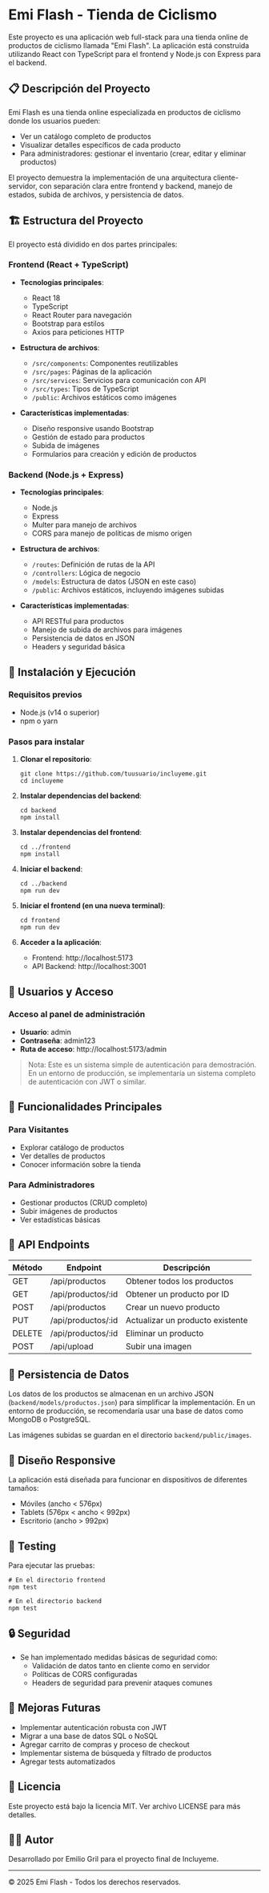 # Emi Flash - Tienda de Ciclismo

Este proyecto es una aplicación web full-stack para una tienda online de productos de ciclismo llamada "Emi Flash". La aplicación está construida utilizando React con TypeScript para el frontend y Node.js con Express para el backend.

## 📋 Descripción del Proyecto

Emi Flash es una tienda online especializada en productos de ciclismo donde los usuarios pueden:

- Ver un catálogo completo de productos
- Visualizar detalles específicos de cada producto
- Para administradores: gestionar el inventario (crear, editar y eliminar productos)

El proyecto demuestra la implementación de una arquitectura cliente-servidor, con separación clara entre frontend y backend, manejo de estados, subida de archivos, y persistencia de datos.

## 🏗️ Estructura del Proyecto

El proyecto está dividido en dos partes principales:

### Frontend (React + TypeScript)

- **Tecnologías principales**:

  - React 18
  - TypeScript
  - React Router para navegación
  - Bootstrap para estilos
  - Axios para peticiones HTTP

- **Estructura de archivos**:

  - `/src/components`: Componentes reutilizables
  - `/src/pages`: Páginas de la aplicación
  - `/src/services`: Servicios para comunicación con API
  - `/src/types`: Tipos de TypeScript
  - `/public`: Archivos estáticos como imágenes

- **Características implementadas**:
  - Diseño responsive usando Bootstrap
  - Gestión de estado para productos
  - Subida de imágenes
  - Formularios para creación y edición de productos

### Backend (Node.js + Express)

- **Tecnologías principales**:

  - Node.js
  - Express
  - Multer para manejo de archivos
  - CORS para manejo de políticas de mismo origen

- **Estructura de archivos**:

  - `/routes`: Definición de rutas de la API
  - `/controllers`: Lógica de negocio
  - `/models`: Estructura de datos (JSON en este caso)
  - `/public`: Archivos estáticos, incluyendo imágenes subidas

- **Características implementadas**:
  - API RESTful para productos
  - Manejo de subida de archivos para imágenes
  - Persistencia de datos en JSON
  - Headers y seguridad básica

## 🚀 Instalación y Ejecución

### Requisitos previos

- Node.js (v14 o superior)
- npm o yarn

### Pasos para instalar

1. **Clonar el repositorio**:

   ```
   git clone https://github.com/tuusuario/incluyeme.git
   cd incluyeme
   ```

2. **Instalar dependencias del backend**:

   ```
   cd backend
   npm install
   ```

3. **Instalar dependencias del frontend**:

   ```
   cd ../frontend
   npm install
   ```

4. **Iniciar el backend**:

   ```
   cd ../backend
   npm run dev
   ```

5. **Iniciar el frontend (en una nueva terminal)**:

   ```
   cd frontend
   npm run dev
   ```

6. **Acceder a la aplicación**:
   - Frontend: http://localhost:5173
   - API Backend: http://localhost:3001

## 👤 Usuarios y Acceso

### Acceso al panel de administración

- **Usuario**: admin
- **Contraseña**: admin123
- **Ruta de acceso**: http://localhost:5173/admin

> Nota: Este es un sistema simple de autenticación para demostración. En un entorno de producción, se implementaría un sistema completo de autenticación con JWT o similar.

## 📝 Funcionalidades Principales

### Para Visitantes

- Explorar catálogo de productos
- Ver detalles de productos
- Conocer información sobre la tienda

### Para Administradores

- Gestionar productos (CRUD completo)
- Subir imágenes de productos
- Ver estadísticas básicas

## 🔧 API Endpoints

| Método | Endpoint           | Descripción                      |
| ------ | ------------------ | -------------------------------- |
| GET    | /api/productos     | Obtener todos los productos      |
| GET    | /api/productos/:id | Obtener un producto por ID       |
| POST   | /api/productos     | Crear un nuevo producto          |
| PUT    | /api/productos/:id | Actualizar un producto existente |
| DELETE | /api/productos/:id | Eliminar un producto             |
| POST   | /api/upload        | Subir una imagen                 |

## 📁 Persistencia de Datos

Los datos de los productos se almacenan en un archivo JSON (`backend/models/productos.json`) para simplificar la implementación. En un entorno de producción, se recomendaría usar una base de datos como MongoDB o PostgreSQL.

Las imágenes subidas se guardan en el directorio `backend/public/images`.

## 📱 Diseño Responsive

La aplicación está diseñada para funcionar en dispositivos de diferentes tamaños:

- Móviles (ancho < 576px)
- Tablets (576px < ancho < 992px)
- Escritorio (ancho > 992px)

## 🧪 Testing

Para ejecutar las pruebas:

```
# En el directorio frontend
npm test

# En el directorio backend
npm test
```

## 🔒 Seguridad

- Se han implementado medidas básicas de seguridad como:
  - Validación de datos tanto en cliente como en servidor
  - Políticas de CORS configuradas
  - Headers de seguridad para prevenir ataques comunes

## 🚧 Mejoras Futuras

- Implementar autenticación robusta con JWT
- Migrar a una base de datos SQL o NoSQL
- Agregar carrito de compras y proceso de checkout
- Implementar sistema de búsqueda y filtrado de productos
- Agregar tests automatizados

## 📄 Licencia

Este proyecto está bajo la licencia MIT. Ver archivo LICENSE para más detalles.

## 👨‍💻 Autor

Desarrollado por Emilio Gril para el proyecto final de Incluyeme.

---

© 2025 Emi Flash - Todos los derechos reservados.

